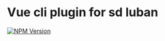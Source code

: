 # Vue cli plugin for sd luban

[![NPM Version][npm-image]][npm-url]

[npm-image]: https://img.shields.io/npm/v/vue-cli-plugin-sd-luban.svg
[npm-url]: https://www.npmjs.com/package/vue-cli-plugin-sd-luban
